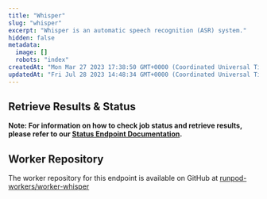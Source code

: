 ```yaml
---
title: "Whisper"
slug: "whisper"
excerpt: "Whisper is an automatic speech recognition (ASR) system."
hidden: false
metadata: 
  image: []
  robots: "index"
createdAt: "Mon Mar 27 2023 17:38:50 GMT+0000 (Coordinated Universal Time)"
updatedAt: "Fri Jul 28 2023 14:48:34 GMT+0000 (Coordinated Universal Time)"
---
```


## Retrieve Results & Status

**Note: For information on how to check job status and retrieve results, please refer to our [Status Endpoint Documentation](https://docs.runpod.io/reference/status).**

## Worker Repository

The worker repository for this endpoint is available on GitHub at [runpod-workers/worker-whisper](https://github.com/runpod-workers/worker-whisper)
